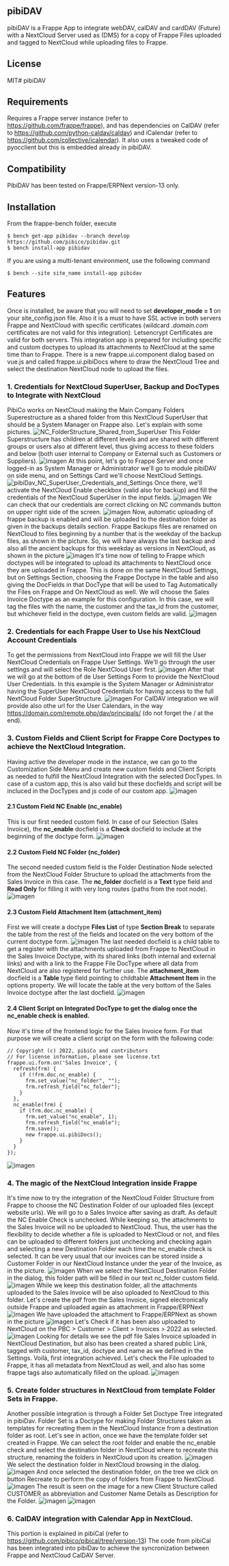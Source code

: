 ## pibiDAV
pibiDAV is a Frappe App to integrate webDAV, calDAV and cardDAV (Future) with a NextCloud Server used as (DMS) for a copy of Frappe Files uploaded and tagged to NextCloud while uploading files to Frappe.
## License
MIT# pibiDAV
## Requirements
Requires a Frappe server instance (refer to https://github.com/frappe/frappe), and has dependencies on CalDAV (refer to https://github.com/python-caldav/caldav) and iCalendar (refer to https://github.com/collective/icalendar). It also uses a tweaked code of pyocclient but this is embedded already in pibiDAV.
## Compatibility
PibiDAV has been tested on Frappe/ERPNext version-13 only.
## Installation
From the frappe-bench folder, execute
```
$ bench get-app pibidav --branch develop https://github.com/pibico/pibidav.git
$ bench install-app pibidav
```
If you are using a multi-tenant environment, use the following command
```
$ bench --site site_name install-app pibidav
```
## Features
Once is installed, be aware that you will need to set **developer_mode = 1** on your site_config.json file. Also it is a must to have SSL active in both servers Frappe and NextCloud with specific certificates (wildcard *.domain.com* certificates are not valid for this integration). Letsencrypt Certificates are valid for both servers. 
This integration app is prepared for including specific and custom doctypes to upload its attachments to NextCloud at the same time than to Frappe. There is a new frappe.ui.component dialog based on vue.js and called frappe.ui.pibiDocs where to draw the NextCloud Tree and select the destination NextCloud node to upload the files.
### 1. Credentials for NextCloud SuperUser, Backup and DocTypes to Integrate with NextCloud
PibiCo works on NextCloud making the Main Company Folders Superestructure as a shared folder from this NextCloud SuperUser that should be a System Manager on Frappe also. Let's explain with some pictures.
![NC_FolderStructure_Shared_from_SuperUser](https://user-images.githubusercontent.com/69711454/165801352-b4a14016-b360-41ea-9a2c-050ea589580f.JPG)
This Folder Superstructure has children at different levels and are shared with different groups or users also at different level, thus giving access to these folders and below (both user internal to Company or External such as Customers or Suppliers).
![imagen](https://user-images.githubusercontent.com/69711454/165802115-275c6234-77f5-43fa-b2aa-a1f3942e4693.png)
At this point, let's go to Frappe Server and once logged-in as System Manager or Administrator we'll go to module pibiDAV on side menu, and on Settings Card we'll choose NextCloud Settings.
![pibiDav_NC_SuperUser_Credentials_and_Settings](https://user-images.githubusercontent.com/69711454/165805974-23fcec72-04c6-4f4e-9ff0-eba250862fb5.JPG)
Once there, we'll activate the NextCloud Enable checkbox (valid also for backup) and fill the credentials of the NextCloud SuperUser in the input fields.
![imagen](https://user-images.githubusercontent.com/69711454/168047648-0c131b17-ba4e-4f77-af4e-8207d0050159.png)
We can check that our credentials are correct clicking on NC commands button on upper right side of the screen.
![imagen](https://user-images.githubusercontent.com/69711454/165807198-41a41df3-9a6e-447f-96fa-5ee2040190c2.png)
Now, automatic uploading of frappe backup is enabled and will be uploaded to the destination folder as given in the backups details section. Frappe Backups files are renamed on NextCloud to files beginning by a number that is the weekday of the backup files, as shown in the picture. So, we will have always the last backup and also all the ancient backups for this weekday as versions in NextCloud, as shown in the picture
![imagen](https://user-images.githubusercontent.com/69711454/165808672-33278ca8-1776-4cb4-bd0e-50ad273aa9e0.png)
It's time now of telling to Frappe which doctypes will be integrated to upload its attachments to NextCloud once they are uploaded in Frappe. This is done on the same NextCloud Settings, but on Settings Section, choosing the Frappe Doctype in the table and also giving the DocFields in that DocType that will be used to Tag Automatically the Files on Frappe and On NextCloud as well. We will choose the Sales Invoice Doctype as an example for this configuration. In this case, we will tag the files with the name, the customer and the tax_id from the customer, but whichever field in the doctype, even custom fields are valid.
![imagen](https://user-images.githubusercontent.com/69711454/168048312-ecb71229-8937-4fe3-bfe2-fdcac6dd5fc1.png)
### 2. Credentials for each Frappe User to Use his NextCloud Account Credentials
To get the permissions from NextCloud into Frappe we will fill the User NextCloud Credentials on Frappe User Settings. We'll go through the user settings and will select the Role NextCloud User first.
![imagen](https://user-images.githubusercontent.com/69711454/165817057-d765dd68-ae4f-4ab9-9edf-2fa438a0d012.png)
After that we will go at the bottom of de User Settings Form to provide the NextCloud User Credentials. In this example is the System Manager or Administrator having the SuperUser NextCloud Credentials for having access to the full NextCloud Folder SuperStructure.
![imagen](https://user-images.githubusercontent.com/69711454/165817406-eeb6fc05-3fa7-4e14-8798-3712c4a2b26c.png)
For CalDAV integration we will provide also othe url for the User Calendars, in the way https://domain.com/remote.php/dav/principals/ (do not forget the / at the end).
### 3. Custom Fields and Client Script for Frappe Core Doctypes to achieve the NextCloud Integration.
Having active the developer mode in the instance, we can go to the Customization Side Menu and create new custom fields and Client Scripts as needed to fulfill the NextCloud Integration with the selected DocTypes. In case of a custom app, this is also valid but these docfields and script will be incluced in the DocTypes and js code of our custom app.
![imagen](https://user-images.githubusercontent.com/69711454/165813154-f0610f50-c401-449a-840d-b8bc5603890f.png)
#### 2.1 Custom Field NC Enable (nc_enable)
This is our first needed custom field. In case of our Selection (Sales Invoice), the **nc_enable** docfield is a **Check** docfield to include at the beginning of the doctype form.
![imagen](https://user-images.githubusercontent.com/69711454/165813393-efade877-03d2-4e1c-86be-6e3ea582e42a.png)
#### 2.2 Custom Field NC Folder (nc_folder)
The second needed custom field is the Folder Destination Node selected from the NextCloud Folder Structure to upload the attachments from the Sales Invoice in this case. The **nc_folder** docfield is a **Text** type field and **Read Only** for filling it with very long routes (paths from the root node). 
![imagen](https://user-images.githubusercontent.com/69711454/165814234-ae75997a-a3cd-4041-adb7-f2107b48187c.png)
#### 2.3 Custom Field Attachment Item (attachment_item)
First we will create a doctype **Files List** of type **Section Break** to separate the table from the rest of the fields and located on the very bottom of the current doctype form.
![imagen](https://user-images.githubusercontent.com/69711454/165822617-4c7f28dc-238f-4c68-9e44-bae1213052e9.png)
The last needed docfield is a child table to get a register with the attachments uploaded from Frappe to NextCloud in the Sales Invoice Doctype, with its shared links (both internal and external links) and with a link to the Frappe File DocType where all data from NextCloud are also registered for further use. The **attachment_item** docfield is a **Table** type field pointing to childtable **Attachment Item** in the options property. We will locate the table at the very bottom of the Sales Invoice doctype after the last docfield.
![imagen](https://user-images.githubusercontent.com/69711454/165815272-0b880b99-2e0c-4ea4-8d43-54e987484187.png)
#### 2.4 Client Script on Integrated DocType to get the dialog once the nc_enable check is enabled.
Now it's time of the frontend logic for the Sales Invoice form. For that purpose we will create a client script on the form with the following code:
```
// Copyright (c) 2022, pibiCo and contributors
// For license information, please see license.txt
frappe.ui.form.on('Sales Invoice', {
  refresh(frm) {
    if (!frm.doc.nc_enable) {
      frm.set_value("nc_folder", "");
      frm.refresh_field("nc_folder");
    }
  },
  nc_enable(frm) {
    if (frm.doc.nc_enable) {
      frm.set_value("nc_enable", 1);
      frm.refresh_field("nc_enable");
      frm.save();
      new frappe.ui.pibiDocs();
    }
  }
});
```
![imagen](https://user-images.githubusercontent.com/69711454/165816499-6e70af0f-2226-4a08-a93d-5bd106296bfa.png)
### 4. The magic of the NextCloud Integration inside Frappe
It's time now to try the integration of the NextCloud Folder Structure from Frappe to choose the NC Destination Folder of our uploaded files (except website urls).
We will go to a Sales Invoice after saving as draft. As default the NC Enable Check is unchecked. While keeping so, the attachments to the Sales Invoice will no be uploaded to NextCloud. Thus, the user has the flexibility to decide whether a file is uploaded to NextCloud or not, and files can be uploaded to different folders just unchecking and checking again and selecting a new Destination Folder each time the nc_enable check is selected. It can be very usual that our invoices can be stored inside a Customer Folder in our NextCloud Instance under the year of the Invoice, as in the picture.
![imagen](https://user-images.githubusercontent.com/69711454/165822942-8c6f89fc-a71b-4106-bd10-bbc8fb31877b.png)
When we select the NextCloud Destination Folder in the dialog, this folder path will be filled in our text nc_folder custom field.
![imagen](https://user-images.githubusercontent.com/69711454/165823241-63c5cace-f68e-4a11-9a40-7ab27b0a6d96.png)
While we keep this destination folder, all the attachments uploaded to the Sales Invoice will be also uploaded to NextCloud to this folder. Let's create the pdf from the Sales Invoice, signed electronically outside Frappe and uploaded again as attachment in Frappe/ERPNext
![imagen](https://user-images.githubusercontent.com/69711454/165823914-8dd352e1-69ce-4698-851e-33f53dadb3e2.png)
We have uploaded the attachment to Frappe/ERPNext as shown in the picture
![imagen](https://user-images.githubusercontent.com/69711454/165824171-d145445b-9c87-4740-b48d-494ef116c26b.png)
Let's Check if it has been also uploaded to NextCloud on the PBC > Customer > Client > Invoices > 2022 as selected.
![imagen](https://user-images.githubusercontent.com/69711454/165824625-0d650e18-0c94-4c9e-be7e-7577b1d10968.png)
Looking for details we see the pdf file Sales Invoice uploaded in NextCloud Destination, but also has been created a shared public Link, tagged with customer, tax_id, doctype and name as we defined in the Settings. Voilà, first integration achieved. Let's check the File uploaded to Frappe, it has all metadata from NextCloud as well, and also has some frappe tags also automatically filled on the upload.
![imagen](https://user-images.githubusercontent.com/69711454/165825969-f883e0d4-b415-4eba-9885-16ed92073276.png)
### 5. Create folder structures in NextCloud from template Folder Sets in Frappe.
Another possible integration is through a Folder Set Doctype Tree integrated in pibiDav. Folder Set is a Doctype for making Folder Structures taken as templates for recreating them in the NextCloud Instance from a destination folder as root. Let's see in action, once we have the template folder set created in Frappe. We can select the root folder and enable the nc_enable check and select the destination folder in NextCloud where to recreate this structure, renaming the folders in NextCloud upon its creation.
![imagen](https://user-images.githubusercontent.com/69711454/165839794-602f4e5c-3e7d-4350-9a12-fa16c31bb75b.png)
We select the destination folder in NextCloud browsing in the dialog.
![imagen](https://user-images.githubusercontent.com/69711454/165840960-bb937ec7-9b2b-491d-94b4-4d9df0374c8e.png)
And once selected the destination folder, on the tree we click on button Recreate to perform the copy of folders from Frappe to NextCloud.
![imagen](https://user-images.githubusercontent.com/69711454/165841213-d50cd3e1-089e-4106-a997-c9188a2eeef0.png)
The result is seen on the image for a new Client Structure called CUSTOMER as abbreviation and Customer Name Details as Description for the Folder.
![imagen](https://user-images.githubusercontent.com/69711454/165841463-62829c06-e4f6-4e13-ae3e-49d5bbe67fee.png)
![imagen](https://user-images.githubusercontent.com/69711454/165841656-f5b458d8-b15d-47ff-8738-bafe8c5bd08a.png)
### 6. CalDAV integration with Calendar App in NextCloud.
This portion is explained in pibiCal (refer to https://github.com/pibico/pibical/tree/version-13) The code from pibiCal has been integrated into pibiDav to achieve the syncronization between Frappe and NextCloud CalDAV Server.





